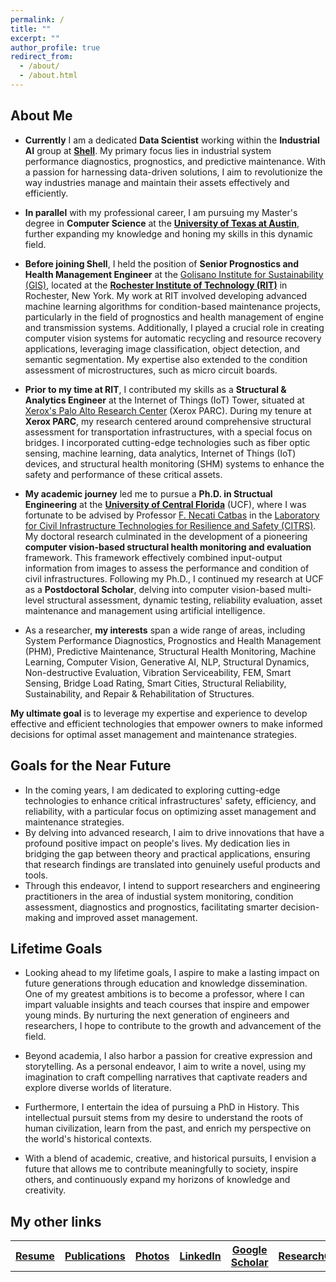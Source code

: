 ```yaml
---
permalink: /
title: ""
excerpt: ""
author_profile: true
redirect_from: 
  - /about/
  - /about.html
---
```


## About Me

* **Currently** I am a dedicated **Data Scientist** working within the **Industrial AI** group at [**Shell**](https://www.shell.us/about-us/projects-and-locations/shell-technology-center-houston.html). My primary focus lies in industrial system performance diagnostics, prognostics, and predictive maintenance. With a passion for harnessing data-driven solutions, I aim to revolutionize the way industries manage and maintain their assets effectively and efficiently.

* **In parallel** with my professional career, I am pursuing my Master's degree in **Computer Science** at the [**University of Texas at Austin**](https://www.utexas.edu/), further expanding my knowledge and honing my skills in this dynamic field.

* **Before joining Shell**, I held the position of **Senior Prognostics and Health Management Engineer** at the [Golisano Institute for Sustainability (GIS)](https://www.rit.edu/sustainabilityinstitute/), located at the [**Rochester Institute of Technology (RIT)**](https://www.rit.edu/) in Rochester, New York. My work at RIT involved developing advanced machine learning algorithms for condition-based maintenance projects, particularly in the field of prognostics and health management of engine and transmission systems. Additionally, I played a crucial role in creating computer vision systems for automatic recycling and resource recovery applications, leveraging image classification, object detection, and semantic segmentation. My expertise also extended to the condition assessment of microstructures, such as micro circuit boards.

* **Prior to my time at RIT**, I contributed my skills as a **Structural & Analytics Engineer** at the Internet of Things (IoT) Tower, situated at [Xerox's Palo Alto Research Center](https://www.parc.com/) (Xerox PARC). During my tenure at **Xerox PARC**, my research centered around comprehensive structural assessment for transportation infrastructures, with a special focus on bridges. I incorporated cutting-edge technologies such as fiber optic sensing, machine learning, data analytics, Internet of Things (IoT) devices, and structural health monitoring (SHM) systems to enhance the safety and performance of these critical assets.

* **My academic journey** led me to pursue a **Ph.D. in Structual Engineering** at the [**University of Central Florida**](https://www.ucf.edu/) (UCF), where I was fortunate to be advised by Professor [F. Necati Catbas](https://www.cece.ucf.edu/catbas/) in the [Laboratory for Civil Infrastructure Technologies for Resilience and Safety (CITRS)](https://www.cece.ucf.edu/CITRS/). My doctoral research culminated in the development of a pioneering **computer vision-based structural health monitoring and evaluation** framework. This framework effectively combined input-output information from images to assess the performance and condition of civil infrastructures. Following my Ph.D., I continued my research at UCF as a **Postdoctoral Scholar**, delving into computer vision-based multi-level structural assessment, dynamic testing, reliability evaluation, asset maintenance and management using artificial intelligence.

* As a researcher, **my interests** span a wide range of areas, including System Performance Diagnostics, Prognostics and Health Management (PHM), Predictive Maintenance, Structural Health Monitoring, Machine Learning, Computer Vision, Generative AI, NLP, Structural Dynamics, Non-destructive Evaluation, Vibration Serviceability, FEM, Smart Sensing, Bridge Load Rating, Smart Cities, Structural Reliability, Sustainability, and Repair & Rehabilitation of Structures.

**My ultimate goal** is to leverage my expertise and experience to develop effective and efficient technologies that empower owners to make informed decisions for optimal asset management and maintenance strategies.

## Goals for the Near Future

* In the coming years, I am dedicated to exploring cutting-edge technologies to enhance critical infrastructures' safety, efficiency, and reliability, with a particular focus on optimizing asset management and maintenance strategies. 
* By delving into advanced research, I aim to drive innovations that have a profound positive impact on people's lives. My dedication lies in bridging the gap between theory and practical applications, ensuring that research findings are translated into genuinely useful products and tools. 
* Through this endeavor, I intend to support researchers and engineering practitioners in the area of industial system monitoring, condition assessment, diagnostics and prognostics, facilitating smarter decision-making and improved asset management.

## Lifetime Goals

* Looking ahead to my lifetime goals, I aspire to make a lasting impact on future generations through education and knowledge dissemination. One of my greatest ambitions is to become a professor, where I can impart valuable insights and teach courses that inspire and empower young minds. By nurturing the next generation of engineers and researchers, I hope to contribute to the growth and advancement of the field.

* Beyond academia, I also harbor a passion for creative expression and storytelling. As a personal endeavor, I aim to write a novel, using my imagination to craft compelling narratives that captivate readers and explore diverse worlds of literature.

* Furthermore, I entertain the idea of pursuing a PhD in History. This intellectual pursuit stems from my desire to understand the roots of human civilization, learn from the past, and enrich my perspective on the world's historical contexts.

* With a blend of academic, creative, and historical pursuits, I envision a future that allows me to contribute meaningfully to society, inspire others, and continuously expand my horizons of knowledge and creativity.

## My other links

<table>
  <tr>
    <th><a href="https://chuanzhidong.github.io/resume/">Resume</a></th>
    <th><a href="https://chuanzhidong.github.io/publications/">Publications</a></th>
    <th><a href="https://chuanzhidong.github.io/photovisuals/">Photos</a></th>
    <th><a href="https://www.linkedin.com/in/chuanzhidong">LinkedIn</a></th>
    <th><a href="https://scholar.google.com/citations?user=Xs_dNn4AAAAJ&hl=en&authuser=1">Google Scholar</a></th>
    <th><a href="https://www.researchgate.net/profile/Chuan_Zhi_Dong">ResearchGate</a></th>
  </tr>
</table>
  


<!-- Like many other Jekyll-based GitHub Pages templates, academicpages makes you separate the website's content from its form. The content & metadata of your website are in structured markdown files, while various other files constitute the theme, specifying how to transform that content & metadata into HTML pages. You keep these various markdown (.md), YAML (.yml), HTML, and CSS files in a public GitHub repository. Each time you commit and push an update to the repository, the [GitHub pages](https://pages.github.com/) service creates static HTML pages based on these files, which are hosted on GitHub's servers free of charge.

Create content & metadata
For site content, there is one markdown file for each type of content, which are stored in directories like _publications, _talks, _posts, _teaching, or _pages. For example, each talk is a markdown file in the [_talks directory](https://github.com/academicpages/academicpages.github.io/tree/master/_talks). At the top of each markdown file is structured data in YAML about the talk, which the theme will parse to do lots of cool stuff. The same structured data about a talk is used to generate the list of talks on the [Talks page](https://academicpages.github.io/talks), each [individual page](https://academicpages.github.io/talks/2012-03-01-talk-1) for specific talks, the talks section for the [CV page](https://academicpages.github.io/cv), and the [map of places you've given a talk](https://academicpages.github.io/talkmap.html) (if you run this [python file](https://github.com/academicpages/academicpages.github.io/blob/master/talkmap.py) or [Jupyter notebook](https://github.com/academicpages/academicpages.github.io/blob/master/talkmap.ipynb), which creates the HTML for the map based on the contents of the _talks directory).

**Markdown generator**

I have also created [a set of Jupyter notebooks](https://github.com/academicpages/academicpages.github.io/tree/master/markdown_generator
) that converts a CSV containing structured data about talks or presentations into individual markdown files that will be properly formatted for the academicpages template. The sample CSVs in that directory are the ones I used to create my own personal website at stuartgeiger.com. My usual workflow is that I keep a spreadsheet of my publications and talks, then run the code in these notebooks to generate the markdown files, then commit and push them to the GitHub repository.

How to edit your site's GitHub repository
Many people use a git client to create files on their local computer and then push them to GitHub's servers. If you are not familiar with git, you can directly edit these configuration and markdown files directly in the github.com interface. Navigate to a file (like [this one](https://github.com/academicpages/academicpages.github.io/blob/master/_talks/2012-03-01-talk-1.md) and click the pencil icon in the top right of the content preview (to the right of the "Raw | Blame | History" buttons). You can delete a file by clicking the trashcan icon to the right of the pencil icon. You can also create new files or upload files by navigating to a directory and clicking the "Create new file" or "Upload files" buttons. 

Example: editing a markdown file for a talk
![Editing a markdown file for a talk](/images/editing-talk.png) -->
